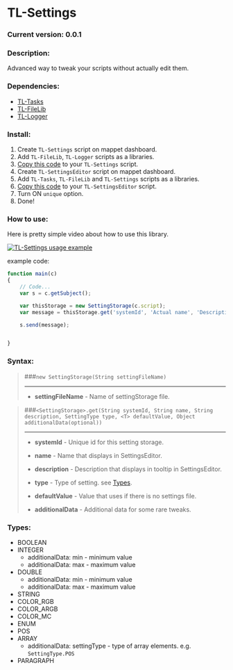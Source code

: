 # TL-Settings

### Current version: 0.0.1

### Description:

Advanced way to tweak your scripts without actually edit them.

### Dependencies:
* [TL-Tasks](https://github.com/TorayLife/mappet-TL-API/tree/master/TL-Tasks)
* [TL-FileLib](https://github.com/TorayLife/mappet-TL-API/tree/master/TL-FileLib)
* [TL-Logger](https://github.com/TorayLife/mappet-TL-API/tree/master/TL-Logger)

### Install:

1) Create `TL-Settings` script on mappet dashboard.
2) Add `TL-FileLib`, `TL-Logger` scripts as a libraries.
3) [Copy this code](https://raw.githubusercontent.com/TorayLife/mappet-TL-API/master/TL-Settings/TL-Settings.js) to your `TL-Settings` script.
4) Create `TL-SettingsEditor` script on mappet dashboard.
5) Add `TL-Tasks`, `TL-FileLib` and `TL-Settings` scripts as a libraries.
6) [Copy this code](https://raw.githubusercontent.com/TorayLife/mappet-TL-API/master/TL-Settings/TL-SettingsEditor.js) to your `TL-SettingsEditor` script.
7) Turn ON `unique` option.
8) Done!

### How to use:

Here is pretty simple video about how to use this library.

[![TL-Settings usage example](https://img.youtube.com/vi/sI45mE0urvM/0.jpg)](https://youtu.be/sI45mE0urvM)

example code:

```js
function main(c)
{
    // Code...
    var s = c.getSubject();

    var thisStorage = new SettingStorage(c.script);
    var message = thisStorage.get('systemId', 'Actual name', 'Description that defines your setting wery well.', SettingType.STRING, 'defaultValue');

    s.send(message);


}
```

### Syntax:

> ###`new SettingStorage(String settingFileName)`
> 
> ---
> - **settingFileName** - Name of settingStorage file.



> ###`<SettingStorage>.get(String systemId, String name, String description, SettingType type, <T> defaultValue, Object additionalData(optional))`
>
> ---
> - **systemId** - Unique id for this setting storage.
>
> - **name** - Name that displays in SettingsEditor.
>
> - **description** - Description that displays in tooltip in SettingsEditor.
>
> - **type** - Type of setting. see [Types](https://github.com/TorayLife/mappet-TL-API/tree/master/TL-Settings#Types).
>
> - **defaultValue** - Value that uses if there is no settings file.
>
> - **additionalData** - Additional data for some rare tweaks.

### Types:

* BOOLEAN
* INTEGER
  * additionalData: min - minimum value
  * additionalData: max - maximum value
* DOUBLE
  * additionalData: min - minimum value
  * additionalData: max - maximum value
* STRING
* COLOR_RGB
* COLOR_ARGB
* COLOR_MC
* ENUM
* POS
* ARRAY
  * additionalData: settingType - type of array elements. e.g. `SettingType.POS` 
* PARAGRAPH
